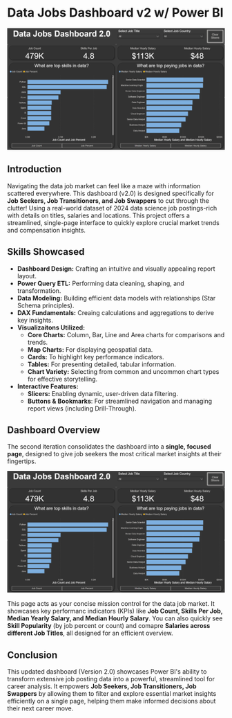 # Data Jobs Dashboard v2 w/ Power BI

![Dashboard - v2 Page 1](/images/Project%202%20-%20Page%201.png)

## Introduction 

Navigating the data job market can feel like a maze with information scattered everywhere. This dashboard (v2.0) is designed specifically for **Job Seekers, Job Transitioners, and Job Swappers** to cut through the clutter! Using a real-world dataset of 2024 data science job postings-rich with details on titles, salaries and locations. This project offers a streamlined, single-page interface to quickly explore crucial market trends and compensation insights. 

## Skills Showcased

* **Dashboard Design:** Crafting an intuitive and visually appealing report layout. 
* **Power Query ETL:** Performing data cleaning, shaping, and transformation.
* **Data Modeling:** Building efficient data models with relationships (Star Schema principles).
* **DAX Fundamentals:** Creaing calculations and aggregations to derive key insights. 
* **Visualizaitons Utilized:**
    * **Core Charts:** Column, Bar, Line and Area charts for comparisons and trends. 
    * **Map Charts:** For displaying geospatial data.
    * **Cards:** To highlight key performance indicators.
    * **Tables:** For presenting detailed, tabular information.
    * **Chart Variety:** Selecting from common and uncommon chart types for effective storytelling. 
* **Interactive Features:** 
    * **Slicers:** Enabling dynamic, user-driven data filtering.
    * **Buttons & Bookmarks**: For streamlined navigation and managing report views (including Drill-Through).

## Dashboard Overview

The second iteration consolidates the dashboard into a **single, focused page**, designed to give job seekers the most critical market insights at their fingertips.

![Dashboard - v2 Page 1](/images/Project%202%20-%20Page%201.png)

This page acts as your concise mission control for the data job market. It showcases key performanc indicators (KPIs) like **Job Count, Skills Per Job, Median Yearly Salary, and Median Hourly Salary**. You can also quickly see **Skill Popularity** (by job percent or count) and comapre **Salaries across different Job Titles**, all designed for an efficient overview.

## Conclusion

This updated dashboard (Version 2.0) showcases Power BI's ability to transform extensive job posting data into a powerful, streamlined tool for career analysis. It empowers **Job Seekers, Job Transitioners, Job Swappers** by allowing them to filter and explore essential market insights efficiently on a single page, helping them make informed decisions about their next career move. 